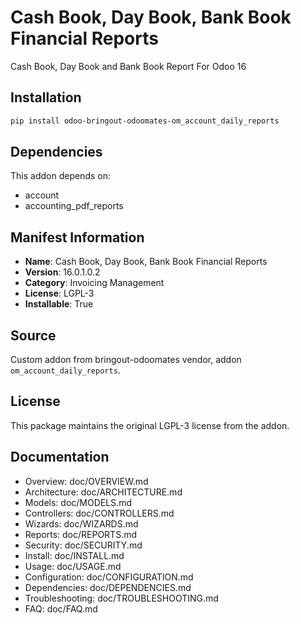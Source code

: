 # Cash Book, Day Book, Bank Book Financial Reports

Cash Book, Day Book and Bank Book Report For Odoo 16

## Installation

```bash
pip install odoo-bringout-odoomates-om_account_daily_reports
```

## Dependencies

This addon depends on:
- account
- accounting_pdf_reports

## Manifest Information

- **Name**: Cash Book, Day Book, Bank Book Financial Reports
- **Version**: 16.0.1.0.2
- **Category**: Invoicing Management
- **License**: LGPL-3
- **Installable**: True

## Source

Custom addon from bringout-odoomates vendor, addon `om_account_daily_reports`.

## License

This package maintains the original LGPL-3 license from the addon.

## Documentation

- Overview: doc/OVERVIEW.md
- Architecture: doc/ARCHITECTURE.md
- Models: doc/MODELS.md
- Controllers: doc/CONTROLLERS.md
- Wizards: doc/WIZARDS.md
- Reports: doc/REPORTS.md
- Security: doc/SECURITY.md
- Install: doc/INSTALL.md
- Usage: doc/USAGE.md
- Configuration: doc/CONFIGURATION.md
- Dependencies: doc/DEPENDENCIES.md
- Troubleshooting: doc/TROUBLESHOOTING.md
- FAQ: doc/FAQ.md

